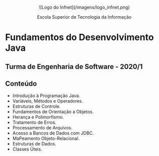 <p align="center">
![Logo do Infnet](/imagens/logo_infnet.png)
</p>
<p align="center">
Escola Superior de Tecnologia da Informação
</p>

# Fundamentos do Desenvolvimento Java
## Turma de Engenharia de Software - 2020/1

## Conteúdo
* Introdução à Programação Java.
* Variáveis, Métodos e Operadores.
* Estruturas de Controle.
* Fundamentos de Orientação a Objetos.
* Herança e Polimorfismo.
* Tratamento de Erros.
* Processamento de Arquivos.
* Acesso a Bancos de Dados com JDBC.
* MaPeamento Objeto-Relacional.
* Estruturas de Dados.
* Classes Úteis.
